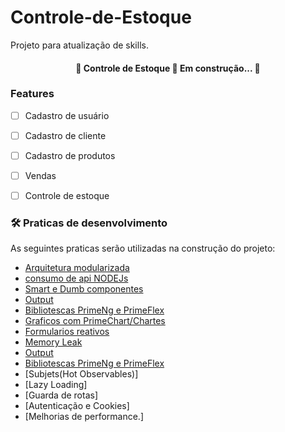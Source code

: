 
# Controle-de-Estoque
Projeto para atualização de skills.
<h4 align="center"> 
	🚧  Controle de Estoque 🚀 Em construção...  🚧
</h4>


### Features

- [ ] Cadastro de usuário
- [ ] Cadastro de cliente
- [ ] Cadastro de produtos
- [ ] Vendas
- [ ] Controle de estoque


 ### 🛠 Praticas de desenvolvimento

As seguintes praticas serão utilizadas na construção do projeto:

- [Arquitetura modularizada](https://expo.io/)
- [consumo de api NODEJs](https://nodejs.org/en/)
- [Smart e Dumb componentes](https://pt-br.reactjs.org/)
- [Output](https://reactnative.dev/)
- [Bibliotescas PrimeNg e PrimeFlex](https://www.typescriptlang.org/)
- [Graficos com PrimeChart/Chartes](https://expo.io/)
- [Formularios reativos](https://nodejs.org/en/)
- [Memory Leak](https://pt-br.reactjs.org/)
- [Output](https://reactnative.dev/)
- [Bibliotescas PrimeNg e PrimeFlex](https://www.typescriptlang.org/)
- [Subjets(Hot Observables)]
- [Lazy Loading]
- [Guarda de rotas]
- [Autenticação e Cookies]
- [Melhorias de performance.]





